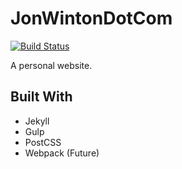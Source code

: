 # JonWintonDotCom

[![Build Status](https://travis-ci.org/jonwinton/jonwintondotcom.svg?branch=master)](https://travis-ci.org/jonwinton/jonwintondotcom)

A personal website.

## Built With

- Jekyll
- Gulp
- PostCSS
- Webpack (Future)
